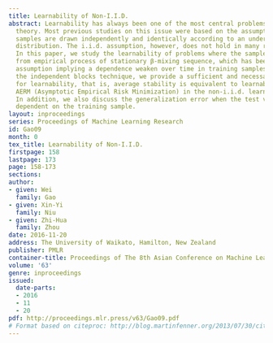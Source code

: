```yaml
---
title: Learnability of Non-I.I.D.
abstract: Learnability has always been one of the most central problems in learning
  theory. Most previous studies on this issue were based on the assumption that the
  samples are drawn independently and identically according to an underlying (unknown)
  distribution. The i.i.d. assumption, however, does not hold in many real applications.
  In this paper, we study the learnability of problems where the samples are drawn
  from empirical process of stationary β-mixing sequence, which has been a widely-used
  assumption implying a dependence weaken over time in training samples. By utilizing
  the independent blocks technique, we provide a sufficient and necessary condition
  for learnability, that is, average stability is equivalent to learnability with
  AERM (Asymptotic Empirical Risk Minimization) in the non-i.i.d. learning setting.
  In addition, we also discuss the generalization error when the test variable is
  dependent on the training sample.
layout: inproceedings
series: Proceedings of Machine Learning Research
id: Gao09
month: 0
tex_title: Learnability of Non-I.I.D.
firstpage: 158
lastpage: 173
page: 158-173
sections: 
author:
- given: Wei
  family: Gao
- given: Xin-Yi
  family: Niu
- given: Zhi-Hua
  family: Zhou
date: 2016-11-20
address: The University of Waikato, Hamilton, New Zealand
publisher: PMLR
container-title: Proceedings of The 8th Asian Conference on Machine Learning
volume: '63'
genre: inproceedings
issued:
  date-parts:
  - 2016
  - 11
  - 20
pdf: http://proceedings.mlr.press/v63/Gao09.pdf
# Format based on citeproc: http://blog.martinfenner.org/2013/07/30/citeproc-yaml-for-bibliographies/
---
```

